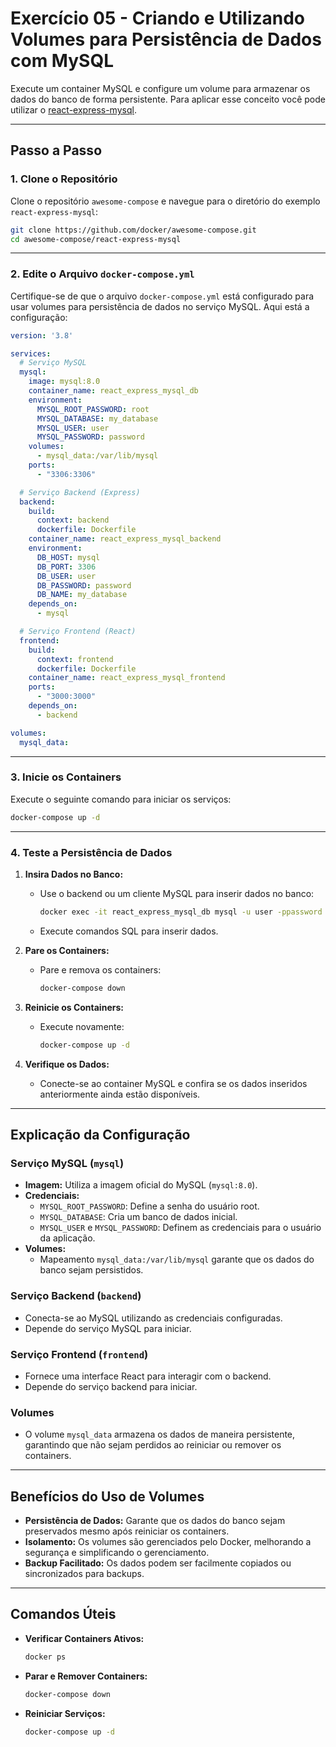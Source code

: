 # Exercício 05 - Criando e Utilizando Volumes para Persistência de Dados com MySQL

Execute um container MySQL e configure um volume para armazenar os dados do
banco de forma persistente. Para aplicar esse conceito você pode utilizar o [react-express-mysql](https://github.com/docker/awesome-compose/tree/master/react-express-mysql).

---

## **Passo a Passo**

### **1. Clone o Repositório**

Clone o repositório `awesome-compose` e navegue para o diretório do exemplo `react-express-mysql`:

```bash
git clone https://github.com/docker/awesome-compose.git
cd awesome-compose/react-express-mysql
```

---

### **2. Edite o Arquivo `docker-compose.yml`**

Certifique-se de que o arquivo `docker-compose.yml` está configurado para usar volumes para persistência de dados no serviço MySQL. Aqui está a configuração:

```yaml
version: '3.8'

services:
  # Serviço MySQL
  mysql:
    image: mysql:8.0
    container_name: react_express_mysql_db
    environment:
      MYSQL_ROOT_PASSWORD: root
      MYSQL_DATABASE: my_database
      MYSQL_USER: user
      MYSQL_PASSWORD: password
    volumes:
      - mysql_data:/var/lib/mysql
    ports:
      - "3306:3306"

  # Serviço Backend (Express)
  backend:
    build:
      context: backend
      dockerfile: Dockerfile
    container_name: react_express_mysql_backend
    environment:
      DB_HOST: mysql
      DB_PORT: 3306
      DB_USER: user
      DB_PASSWORD: password
      DB_NAME: my_database
    depends_on:
      - mysql

  # Serviço Frontend (React)
  frontend:
    build:
      context: frontend
      dockerfile: Dockerfile
    container_name: react_express_mysql_frontend
    ports:
      - "3000:3000"
    depends_on:
      - backend

volumes:
  mysql_data:
```

---

### **3. Inicie os Containers**

Execute o seguinte comando para iniciar os serviços:

```bash
docker-compose up -d
```

---

### **4. Teste a Persistência de Dados**

1. **Insira Dados no Banco:**
   - Use o backend ou um cliente MySQL para inserir dados no banco:
     ```bash
     docker exec -it react_express_mysql_db mysql -u user -ppassword my_database
     ```
   - Execute comandos SQL para inserir dados.

2. **Pare os Containers:**
   - Pare e remova os containers:
     ```bash
     docker-compose down
     ```

3. **Reinicie os Containers:**
   - Execute novamente:
     ```bash
     docker-compose up -d
     ```

4. **Verifique os Dados:**
   - Conecte-se ao container MySQL e confira se os dados inseridos anteriormente ainda estão disponíveis.

---

## **Explicação da Configuração**

### **Serviço MySQL (`mysql`)**
- **Imagem:** Utiliza a imagem oficial do MySQL (`mysql:8.0`).
- **Credenciais:**
  - `MYSQL_ROOT_PASSWORD`: Define a senha do usuário root.
  - `MYSQL_DATABASE`: Cria um banco de dados inicial.
  - `MYSQL_USER` e `MYSQL_PASSWORD`: Definem as credenciais para o usuário da aplicação.
- **Volumes:**
  - Mapeamento `mysql_data:/var/lib/mysql` garante que os dados do banco sejam persistidos.

### **Serviço Backend (`backend`)**
- Conecta-se ao MySQL utilizando as credenciais configuradas.
- Depende do serviço MySQL para iniciar.

### **Serviço Frontend (`frontend`)**
- Fornece uma interface React para interagir com o backend.
- Depende do serviço backend para iniciar.

### **Volumes**
- O volume `mysql_data` armazena os dados de maneira persistente, garantindo que não sejam perdidos ao reiniciar ou remover os containers.

---

## **Benefícios do Uso de Volumes**
- **Persistência de Dados:** Garante que os dados do banco sejam preservados mesmo após reiniciar os containers.
- **Isolamento:** Os volumes são gerenciados pelo Docker, melhorando a segurança e simplificando o gerenciamento.
- **Backup Facilitado:** Os dados podem ser facilmente copiados ou sincronizados para backups.

---

## **Comandos Úteis**

- **Verificar Containers Ativos:**
  ```bash
  docker ps
  ```

- **Parar e Remover Containers:**
  ```bash
  docker-compose down
  ```

- **Reiniciar Serviços:**
  ```bash
  docker-compose up -d
  ```


